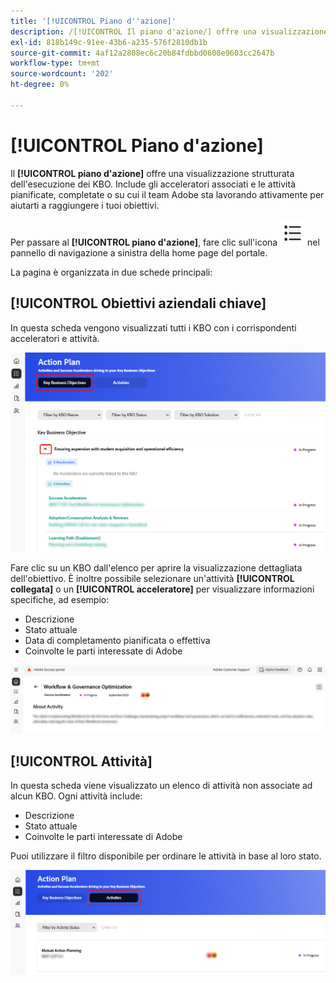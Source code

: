 ```yaml
---
title: '[!UICONTROL Piano d''azione]'
description: /[!UICONTROL Il piano d'azione/] offre una visualizzazione strutturata dell'esecuzione dei KBO. Include gli acceleratori associati e le attività pianificate, completate o su cui il team Adobe sta lavorando attivamente per aiutarti a raggiungere i tuoi obiettivi.
exl-id: 818b149c-91ee-43b6-a235-576f2810db1b
source-git-commit: 4af12a2808ec6c20b84fdbbd0608e9603cc2647b
workflow-type: tm+mt
source-wordcount: '202'
ht-degree: 0%

---
```


# [!UICONTROL Piano d&#39;azione]

Il **[!UICONTROL piano d&#39;azione]** offre una visualizzazione strutturata dell&#39;esecuzione dei KBO. Include gli acceleratori associati e le attività pianificate, completate o su cui il team Adobe sta lavorando attivamente per aiutarti a raggiungere i tuoi obiettivi.

Per passare al **[!UICONTROL piano d&#39;azione]**, fare clic sull&#39;icona ![piano d&#39;azione](/help/adobe-success-portal/assets/action-plan-icon.png) nel pannello di navigazione a sinistra della home page del portale.

La pagina è organizzata in due schede principali:

## [!UICONTROL Obiettivi aziendali chiave]

In questa scheda vengono visualizzati tutti i KBO con i corrispondenti acceleratori e attività.

![piano d&#39;azione-kbo-tab](/help/adobe-success-portal/assets/action-plan-kbo-tab.png)

Fare clic su un KBO dall&#39;elenco per aprire la visualizzazione dettagliata dell&#39;obiettivo. È inoltre possibile selezionare un&#39;attività **[!UICONTROL collegata]** o un **[!UICONTROL acceleratore]** per visualizzare informazioni specifiche, ad esempio:

* Descrizione
* Stato attuale
* Data di completamento pianificata o effettiva
* Coinvolte le parti interessate di Adobe

![piano d&#39;azione-kbo-tab-about-activity](/help/adobe-success-portal/assets/action-plan-kbo-tab-about-activity.png)

## [!UICONTROL Attività]

In questa scheda viene visualizzato un elenco di attività non associate ad alcun KBO. Ogni attività include:

* Descrizione
* Stato attuale
* Coinvolte le parti interessate di Adobe

Puoi utilizzare il filtro disponibile per ordinare le attività in base al loro stato.

![piano-azione-attività-scheda](/help/adobe-success-portal/assets/action-plan-activity-tab.png)
